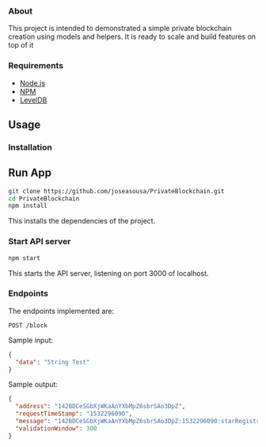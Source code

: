 ### About
This project is intended to demonstrated a simple private blockchain creation using models and helpers. It is ready to scale and build features on top of it

### Requirements
* [Node.js](https://nodejs.org)
* [NPM](https://www.npmjs.com)
* [LevelDB](https://github.com/google/leveldb)


## Usage

### Installation

## Run App

```sh
git clone https://github.com/joseasousa/PrivateBlockchain.git
cd PrivateBlockchain
npm install
```

This installs the dependencies of the project.

### Start API server
```sh
npm start
```
This starts the API server, listening on port 3000 of localhost.

### Endpoints

The endpoints implemented are:
```
POST /block
```
Sample input:
```json
{
  "data": "String Test"
}
```

Sample output:
```json
{
  "address": "142BDCeSGbXjWKaAnYXbMpZ6sbrSAo3DpZ",
  "requestTimeStamp": "1532296090",
  "message": "142BDCeSGbXjWKaAnYXbMpZ6sbrSAo3DpZ:1532296090:starRegistry",
  "validationWindow": 300
}
```

